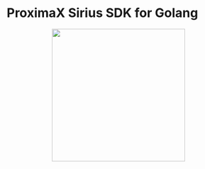 # ProximaX Sirius SDK for Golang

<p align="center"> 
    <img width="300" src="https://user-images.githubusercontent.com/29048783/72933412-b35a0580-3d2f-11ea-9852-9950f2031949.png?raw=true">
</p>